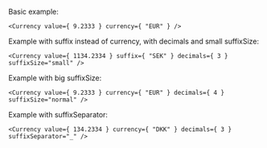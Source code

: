 Basic example:

	<Currency value={ 9.2333 } currency={ "EUR" } />

Example with suffix instead of currency, with decimals and small suffixSize:

	<Currency value={ 1134.2334 } suffix={ "SEK" } decimals={ 3 } suffixSize="small" />

Example with big suffixSize:

	<Currency value={ 9.2333 } currency={ "EUR" } decimals={ 4 } suffixSize="normal" />

Example with suffixSeparator:

	<Currency value={ 134.2334 } currency={ "DKK" } decimals={ 3 } suffixSeparator="_" />
